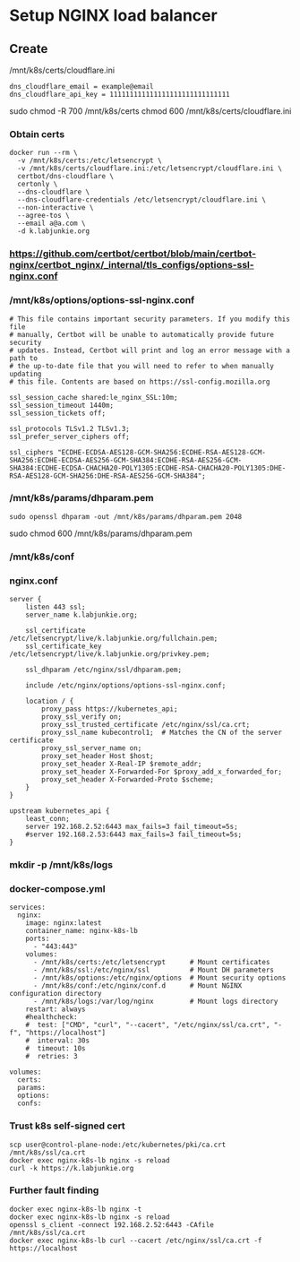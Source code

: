 # Setup NGINX load balancer

## Create

/mnt/k8s/certs/cloudflare.ini
```
dns_cloudflare_email = example@email
dns_cloudflare_api_key = 111111111111111111111111111111
```
sudo chmod -R 700 /mnt/k8s/certs
chmod 600 /mnt/k8s/certs/cloudflare.ini

### Obtain certs
```
docker run --rm \
  -v /mnt/k8s/certs:/etc/letsencrypt \
  -v /mnt/k8s/certs/cloudflare.ini:/etc/letsencrypt/cloudflare.ini \
  certbot/dns-cloudflare \
  certonly \
  --dns-cloudflare \
  --dns-cloudflare-credentials /etc/letsencrypt/cloudflare.ini \
  --non-interactive \
  --agree-tos \
  --email a@a.com \
  -d k.labjunkie.org
```

### https://github.com/certbot/certbot/blob/main/certbot-nginx/certbot_nginx/_internal/tls_configs/options-ssl-nginx.conf
### /mnt/k8s/options/options-ssl-nginx.conf
```
# This file contains important security parameters. If you modify this file
# manually, Certbot will be unable to automatically provide future security
# updates. Instead, Certbot will print and log an error message with a path to
# the up-to-date file that you will need to refer to when manually updating
# this file. Contents are based on https://ssl-config.mozilla.org

ssl_session_cache shared:le_nginx_SSL:10m;
ssl_session_timeout 1440m;
ssl_session_tickets off;

ssl_protocols TLSv1.2 TLSv1.3;
ssl_prefer_server_ciphers off;

ssl_ciphers "ECDHE-ECDSA-AES128-GCM-SHA256:ECDHE-RSA-AES128-GCM-SHA256:ECDHE-ECDSA-AES256-GCM-SHA384:ECDHE-RSA-AES256-GCM-SHA384:ECDHE-ECDSA-CHACHA20-POLY1305:ECDHE-RSA-CHACHA20-POLY1305:DHE-RSA-AES128-GCM-SHA256:DHE-RSA-AES256-GCM-SHA384";
```

### /mnt/k8s/params/dhparam.pem
```
sudo openssl dhparam -out /mnt/k8s/params/dhparam.pem 2048
```
sudo chmod 600 /mnt/k8s/params/dhparam.pem


### /mnt/k8s/conf
### nginx.conf
```
server {
    listen 443 ssl;
    server_name k.labjunkie.org;

    ssl_certificate /etc/letsencrypt/live/k.labjunkie.org/fullchain.pem;
    ssl_certificate_key /etc/letsencrypt/live/k.labjunkie.org/privkey.pem;

    ssl_dhparam /etc/nginx/ssl/dhparam.pem;

    include /etc/nginx/options/options-ssl-nginx.conf;

    location / {
        proxy_pass https://kubernetes_api;
        proxy_ssl_verify on;
        proxy_ssl_trusted_certificate /etc/nginx/ssl/ca.crt;
        proxy_ssl_name kubecontrol1;  # Matches the CN of the server certificate
        proxy_ssl_server_name on;
        proxy_set_header Host $host;
        proxy_set_header X-Real-IP $remote_addr;
        proxy_set_header X-Forwarded-For $proxy_add_x_forwarded_for;
        proxy_set_header X-Forwarded-Proto $scheme;
    }
}

upstream kubernetes_api {
    least_conn;
    server 192.168.2.52:6443 max_fails=3 fail_timeout=5s;
    #server 192.168.2.53:6443 max_fails=3 fail_timeout=5s;
}
```

### mkdir -p /mnt/k8s/logs
### docker-compose.yml
```
services:
  nginx:
    image: nginx:latest
    container_name: nginx-k8s-lb
    ports:
      - "443:443"
    volumes:
      - /mnt/k8s/certs:/etc/letsencrypt      # Mount certificates
      - /mnt/k8s/ssl:/etc/nginx/ssl          # Mount DH parameters
      - /mnt/k8s/options:/etc/nginx/options  # Mount security options
      - /mnt/k8s/conf:/etc/nginx/conf.d      # Mount NGINX configuration directory
      - /mnt/k8s/logs:/var/log/nginx         # Mount logs directory
    restart: always
    #healthcheck:
    #  test: ["CMD", "curl", "--cacert", "/etc/nginx/ssl/ca.crt", "-f", "https://localhost"]
    #  interval: 30s
    #  timeout: 10s
    #  retries: 3

volumes:
  certs:
  params:
  options:
  confs:
```

### Trust k8s self-signed cert
```
scp user@control-plane-node:/etc/kubernetes/pki/ca.crt /mnt/k8s/ssl/ca.crt
docker exec nginx-k8s-lb nginx -s reload
curl -k https://k.labjunkie.org
```

### Further fault finding
```
docker exec nginx-k8s-lb nginx -t
docker exec nginx-k8s-lb nginx -s reload
openssl s_client -connect 192.168.2.52:6443 -CAfile /mnt/k8s/ssl/ca.crt
docker exec nginx-k8s-lb curl --cacert /etc/nginx/ssl/ca.crt -f https://localhost
```
